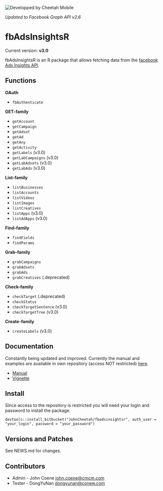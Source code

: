 ![Developped by Cheetah Mobile](https://upload.wikimedia.org/wikipedia/en/f/f9/Cheetah_Mobile_Logo.png)

*Updated to Facebook Graph API v2.6*

# fbAdsInsightsR #

Current version: **v3.0**

fbAdsInsightsR is an R package that allows fetching data from the [facebook Ads Insights API](https://developers.facebook.com/docs/marketing-api/insights/v2.6).

## Functions ##

**OAuth**

* `fbAuthenticate`

**GET-family**

* `getAccount`
* `getCampaign`
* `getAdset`
* `getAd`
* `getAny`
* `getActivity`
* `getLabels` (v3.0)
* `getLabCampaigns` (v3.0)
* `getLabAdsets` (v3.0)
* `getLabAds` (v3.0)

**List-family**

* `listBusinesses`
* `listAccounts`
* `listVideos`
* `listImages`
* `listCreatives`
* `listApps` (v3.0)
* `listAdApps` (v3.0)

**Find-family**

* `findFields`
* `findParams`

**Grab-family**

* `grabCampaigns`
* `grabAdsets`
* `grabAds`
* `grabCreatives` (.deprecated)

**Check-family**

* `checkTarget` (.deprecated)
* `checkStatus`
* `checkTargetSentence` (v3.0)
* `checkTargetTree` (v3.0)

**Create-family**

* `createLabels` (v3.0)

## Documentation ##

Constantly being updated and improved. Currently the manual and examples are available in own repository (access NOT restricted) [here](https://bitbucket.org/JohnCheetah/fbadsinsightsrdocs/src).

* [Manual](https://bitbucket.org/JohnCheetah/fbadsinsightsrdocs/downloads/fbAdsInsightsRv2_0.pdf)
* [Vignette](https://bitbucket.org/JohnCheetah/fbadsinsightsrdocs/src)

## Install ##

Since access to the repository is restricted you will need your login and password to install the package.

`devtools::install_bitbucket("JohnCheetah/fbadsinsightsr", auth_user = "your_login", password = "your_password")`

## Versions and Patches ##

See NEWS.md for changes.

## Contributors ##

* Admin - John Coene <john.coene@cmcm.com>
* Tester - DongYuNan <dongyunan@conew.com>